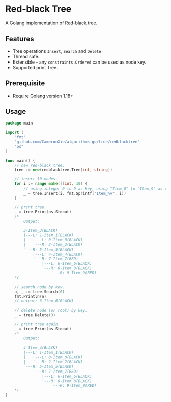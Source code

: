 # Red-black Tree

A Golang implementation of Red-black tree.

## Features

* Tree operations `Insert`, `Search` and `Delete`
* Thread safe.
* Extensible - any `constraints.Ordered` can be used as node key.
* Supported print Tree.

## Prerequisite

* Require Golang version 1.18+

## Usage

```go
package main

import (
	"fmt"
	"github.com/CameronXie/algorithms-go/tree/redblacktree"
	"os"
)

func main() {
	// new red-black tree.
	tree := new(redblacktree.Tree[int, string])

	// insert 10 nodes.
	for i := range make([]int, 10) {
		// using integer 0 to 9 as key, using "Item_0" to "Item_9" as value.
		_ = tree.Insert(i, fmt.Sprintf("Item_%v", i))
	}

	// print tree.
	_ = tree.Print(os.Stdout)
	/*
        Output:

		3-Item_3(BLACK)
		|---L: 1-Item_1(BLACK)
		|   |---L: 0-Item_0(BLACK)
		|   `---R: 2-Item_2(BLACK)
		`---R: 5-Item_5(BLACK)
		    |---L: 4-Item_4(BLACK)
		    `---R: 7-Item_7(RED)
		        |---L: 6-Item_6(BLACK)
		        `---R: 8-Item_8(BLACK)
		            `---R: 9-Item_9(RED)
	*/

	// search node by key.
	n, _ := tree.Search(6)
	fmt.Println(n)
	// output: 6-Item_6(BLACK)

	// delete node (or root) by key.
	_ = tree.Delete(3)

	// print tree again.
	_ = tree.Print(os.Stdout)
	/* 
	    Output:
	
		4-Item_4(BLACK)
		|---L: 1-Item_1(BLACK)
		|   |---L: 0-Item_0(BLACK)
		|   `---R: 2-Item_2(BLACK)
		`---R: 5-Item_5(BLACK)
		    `---R: 7-Item_7(RED)
		        |---L: 6-Item_6(BLACK)
		        `---R: 8-Item_8(BLACK)
		            `---R: 9-Item_9(RED)
	*/
}
```
